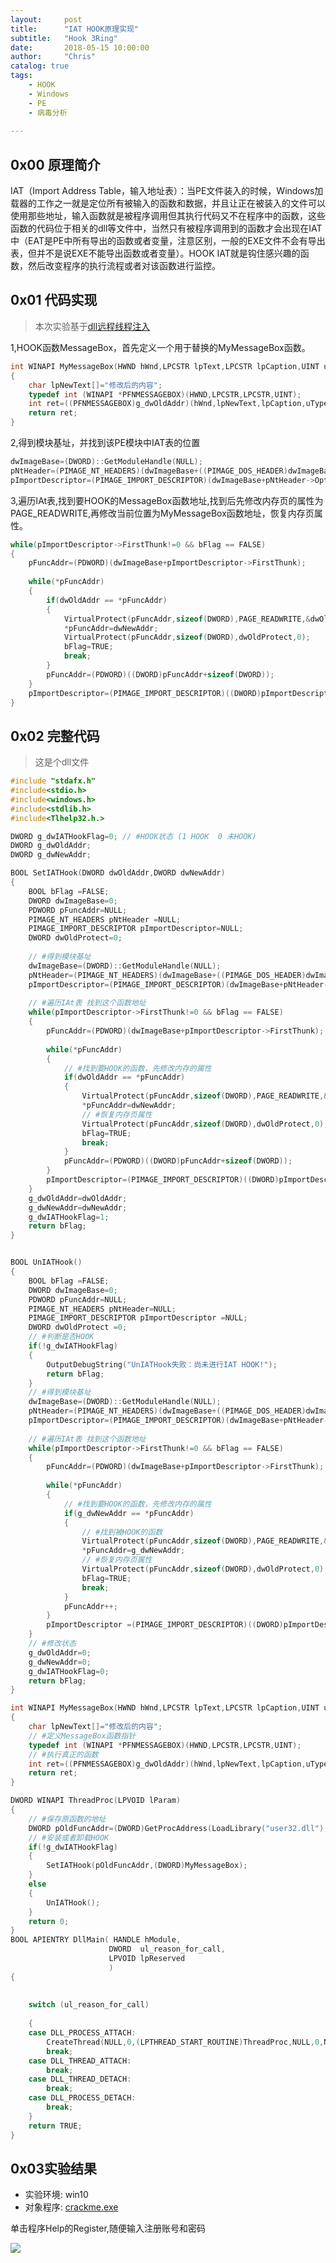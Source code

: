 ```yaml
---
layout:     post
title:      "IAT HOOK原理实现"
subtitle:   "Hook 3Ring"
date:       2018-05-15 10:00:00
author:     "Chris"
catalog: true
tags:
    - HOOK
    - Windows
    - PE
    - 病毒分析
 
---
```


## 0x00 原理简介

IAT（Import Address Table，输入地址表）：当PE文件装入的时候，Windows加载器的工作之一就是定位所有被输入的函数和数据，并且让正在被装入的文件可以使用那些地址，输入函数就是被程序调用但其执行代码又不在程序中的函数，这些函数的代码位于相关的dll等文件中，当然只有被程序调用到的函数才会出现在IAT中（EAT是PE中所有导出的函数或者变量，注意区别，一般的EXE文件不会有导出表，但并不是说EXE不能导出函数或者变量）。HOOK IAT就是钩住感兴趣的函数，然后改变程序的执行流程或者对该函数进行监控。

## 0x01 代码实现
>本次实验基于[dll远程线程注入](http://sirhc.xyz/2018/06/15/dll%E6%B3%A8%E5%85%A5%E4%B9%8B%E8%BF%9C%E7%A8%8B%E7%BA%BF%E7%A8%8B%E6%B3%A8%E5%85%A5/)

1,HOOK函数MessageBox，首先定义一个用于替换的MyMessageBox函数。

```c
int WINAPI MyMessageBox(HWND hWnd,LPCSTR lpText,LPCSTR lpCaption,UINT uType)
{
	char lpNewText[]="修改后的内容";
	typedef int (WINAPI *PFNMESSAGEBOX)(HWND,LPCSTR,LPCSTR,UINT);
	int ret=((PFNMESSAGEBOX)g_dwOldAddr)(hWnd,lpNewText,lpCaption,uType);
	return ret;
}
```
2,得到模块基址，并找到该PE模块中IAT表的位置

```c
dwImageBase=(DWORD)::GetModuleHandle(NULL);
pNtHeader=(PIMAGE_NT_HEADERS)(dwImageBase+((PIMAGE_DOS_HEADER)dwImageBase)->e_lfanew);
pImportDescriptor=(PIMAGE_IMPORT_DESCRIPTOR)(dwImageBase+pNtHeader->OptionalHeader.DataDirectory[IMAGE_DIRECTORY_ENTRY_IMPORT].VirtualAddress);
```
3,遍历IAt表,找到要HOOK的MessageBox函数地址,找到后先修改内存页的属性为PAGE_READWRITE,再修改当前位置为MyMessageBox函数地址，恢复内存页属性。

```c
while(pImportDescriptor->FirstThunk!=0 && bFlag == FALSE)
{
	pFuncAddr=(PDWORD)(dwImageBase+pImportDescriptor->FirstThunk);
	
	while(*pFuncAddr)
	{
		if(dwOldAddr == *pFuncAddr)
		{
			VirtualProtect(pFuncAddr,sizeof(DWORD),PAGE_READWRITE,&dwOldProtect);
			*pFuncAddr=dwNewAddr;
			VirtualProtect(pFuncAddr,sizeof(DWORD),dwOldProtect,0);
			bFlag=TRUE; 
			break;
		}
		pFuncAddr=(PDWORD)((DWORD)pFuncAddr+sizeof(DWORD));
	}
	pImportDescriptor=(PIMAGE_IMPORT_DESCRIPTOR)((DWORD)pImportDescriptor+sizeof(IMAGE_IMPORT_DESCRIPTOR));
}
```

## 0x02 完整代码

>这是个dll文件

```c
#include "stdafx.h"
#include<stdio.h>
#include<windows.h>
#include<stdlib.h>
#include<Tlhelp32.h.>

DWORD g_dwIATHookFlag=0; // #HOOK状态 (1 HOOK  0 未HOOK)
DWORD g_dwOldAddr;
DWORD g_dwNewAddr;

BOOL SetIATHook(DWORD dwOldAddr,DWORD dwNewAddr)
{
	BOOL bFlag =FALSE;
	DWORD dwImageBase=0;
	PDWORD pFuncAddr=NULL;
	PIMAGE_NT_HEADERS pNtHeader =NULL;
	PIMAGE_IMPORT_DESCRIPTOR pImportDescriptor=NULL;
	DWORD dwOldProtect=0;
	
	// #得到模块基址
	dwImageBase=(DWORD)::GetModuleHandle(NULL);
	pNtHeader=(PIMAGE_NT_HEADERS)(dwImageBase+((PIMAGE_DOS_HEADER)dwImageBase)->e_lfanew);
	pImportDescriptor=(PIMAGE_IMPORT_DESCRIPTOR)(dwImageBase+pNtHeader->OptionalHeader.DataDirectory[IMAGE_DIRECTORY_ENTRY_IMPORT].VirtualAddress);
	
	// #遍历IAt表 找到这个函数地址
	while(pImportDescriptor->FirstThunk!=0 && bFlag == FALSE)
	{
		pFuncAddr=(PDWORD)(dwImageBase+pImportDescriptor->FirstThunk);
		
		while(*pFuncAddr)
		{
			// #找到要HOOK的函数，先修改内存的属性
			if(dwOldAddr == *pFuncAddr)
			{
				VirtualProtect(pFuncAddr,sizeof(DWORD),PAGE_READWRITE,&dwOldProtect);
				*pFuncAddr=dwNewAddr;
				// #恢复内存页属性
				VirtualProtect(pFuncAddr,sizeof(DWORD),dwOldProtect,0);
				bFlag=TRUE; 
				break;
			}
			pFuncAddr=(PDWORD)((DWORD)pFuncAddr+sizeof(DWORD));
		}
		pImportDescriptor=(PIMAGE_IMPORT_DESCRIPTOR)((DWORD)pImportDescriptor+sizeof(IMAGE_IMPORT_DESCRIPTOR));
	}
	g_dwOldAddr=dwOldAddr;
	g_dwNewAddr=dwNewAddr;
	g_dwIATHookFlag=1;
	return bFlag;
}


BOOL UnIATHook()
{
	BOOL bFlag =FALSE;
	DWORD dwImageBase=0;
	PDWORD pFuncAddr=NULL;
	PIMAGE_NT_HEADERS pNtHeader=NULL;
	PIMAGE_IMPORT_DESCRIPTOR pImportDescriptor =NULL;
	DWORD dwOldProtect =0;
	// #判断是否HOOK
	if(!g_dwIATHookFlag)
	{
		OutputDebugString("UnIATHook失败：尚未进行IAT HOOK!");
		return bFlag;
	}
	// #得到模块基址
	dwImageBase=(DWORD)::GetModuleHandle(NULL);
	pNtHeader=(PIMAGE_NT_HEADERS)(dwImageBase+((PIMAGE_DOS_HEADER)dwImageBase)->e_lfanew);
	pImportDescriptor=(PIMAGE_IMPORT_DESCRIPTOR)(dwImageBase+pNtHeader->OptionalHeader.DataDirectory[IMAGE_DIRECTORY_ENTRY_IMPORT].VirtualAddress);
	
	// #遍历IAt表 找到这个函数地址
	while(pImportDescriptor->FirstThunk!=0 && bFlag == FALSE)
	{
		pFuncAddr=(PDWORD)(dwImageBase+pImportDescriptor->FirstThunk);
		
		while(*pFuncAddr)
		{
			// #找到要HOOK的函数，先修改内存的属性
			if(g_dwNewAddr == *pFuncAddr)
			{
				// #找到被HOOK的函数
				VirtualProtect(pFuncAddr,sizeof(DWORD),PAGE_READWRITE,&dwOldProtect);
				*pFuncAddr=g_dwNewAddr;
				// #恢复内存页属性
				VirtualProtect(pFuncAddr,sizeof(DWORD),dwOldProtect,0);
				bFlag=TRUE;
				break;
			}
			pFuncAddr++;
		}
		pImportDescriptor =(PIMAGE_IMPORT_DESCRIPTOR)((DWORD)pImportDescriptor+sizeof(IMAGE_IMPORT_DESCRIPTOR));
	}
	// #修改状态
	g_dwOldAddr=0;
	g_dwNewAddr=0;
	g_dwIATHookFlag=0;
	return bFlag;
}

int WINAPI MyMessageBox(HWND hWnd,LPCSTR lpText,LPCSTR lpCaption,UINT uType)
{
	char lpNewText[]="修改后的内容";
	// #定义MessageBox函数指针
	typedef int (WINAPI *PFNMESSAGEBOX)(HWND,LPCSTR,LPCSTR,UINT);
	// #执行真正的函数
	int ret=((PFNMESSAGEBOX)g_dwOldAddr)(hWnd,lpNewText,lpCaption,uType);
	return ret;
}

DWORD WINAPI ThreadProc(LPVOID lParam)
{
	// #保存原函数的地址
	DWORD pOldFuncAddr=(DWORD)GetProcAddress(LoadLibrary("user32.dll"),"MessageBoxA");
	// #安装或者卸载HOOK
	if(!g_dwIATHookFlag)
	{
		SetIATHook(pOldFuncAddr,(DWORD)MyMessageBox);
	}
	else
	{
		UnIATHook();
	}
	return 0;
}
BOOL APIENTRY DllMain( HANDLE hModule, 
					  DWORD  ul_reason_for_call, 
					  LPVOID lpReserved
					  )
{
	
	
	switch (ul_reason_for_call)
		
	{
	case DLL_PROCESS_ATTACH:
		CreateThread(NULL,0,(LPTHREAD_START_ROUTINE)ThreadProc,NULL,0,NULL);
		break;
	case DLL_THREAD_ATTACH:
		break;
	case DLL_THREAD_DETACH:
		break;
	case DLL_PROCESS_DETACH:
		break;
	}
    return TRUE;
}
```

## 0x03实验结果
* 实验环境: win10
* 对象程序: [crackme.exe](https://github.com/yxshyj/project/blob/master/other/crackme.exe)

单击程序Help的Register,随便输入注册账号和密码

![](../pic/other/10.png)

